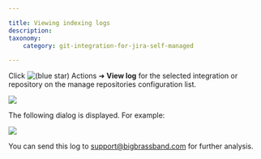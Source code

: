 ```yaml
---

title: Viewing indexing logs
description:
taxonomy:
    category: git-integration-for-jira-self-managed

---
```

Click ![(blue star)](https://bigbrassband.atlassian.net/wiki/s/-1639011364/6452/8b4898d3c114827e64ec143b4fa79bb76a6cfa5b/_/images/icons/emoticons/star_blue.png) Actions ➜ **View log** for the selected integration or repository on the manage repositories configuration list.

![](https://bigbrassband.atlassian.net/wiki/download/thumbnails/1930397702/gitserver-view-logs-actions.png?version=1&modificationDate=1630642853767&cacheVersion=1&api=v2&width=680&height=349)

The following dialog is displayed. For example:

![](https://bigbrassband.atlassian.net/wiki/download/thumbnails/1930397702/gitserver-view-logs-dialog.png?version=1&modificationDate=1630642853995&cacheVersion=1&api=v2&width=680&height=425)


You can send this log to [support@bigbrassband.com](mailto:support@bigbrassband.com) for further analysis.

